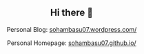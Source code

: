 <h2 align="center">Hi there 👋</h2>

<p align="center">Personal Blog: <a href="https://sohambasu07.wordpress.com/">sohambasu07.wordpress.com/</a></p>
<p align="center">Personal Homepage: <a href="https://sohambasu07.github.io/">sohambasu07.github.io/</a></p>
